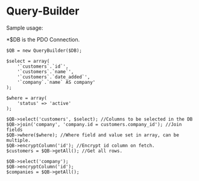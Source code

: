 # Query-Builder

Sample usage:

*$DB is the PDO Connection.

	$QB = new QueryBuilder($DB);

	$select = array(
		'`customers`.`id`',
		'`customers`.`name`',
		'`customers`.`date_added`',
		'`company`.`name` AS company'
	);

	$where = array(
		'status' => 'active'
	);

	$QB->select('customers', $select); //Columns to be selected in the DB
	$QB->join('company', 'company.id = customers.company_id'); //Join fields
	$QB->where($where); //Where field and value set in array, can be multiple.
	$QB->encryptColumn('id'); //Encrypt id column on fetch.
	$customers = $QB->getAll(); //Get all rows.

	$QB->select('company'); 
	$QB->encryptColumn('id');
	$companies = $QB->getAll();
